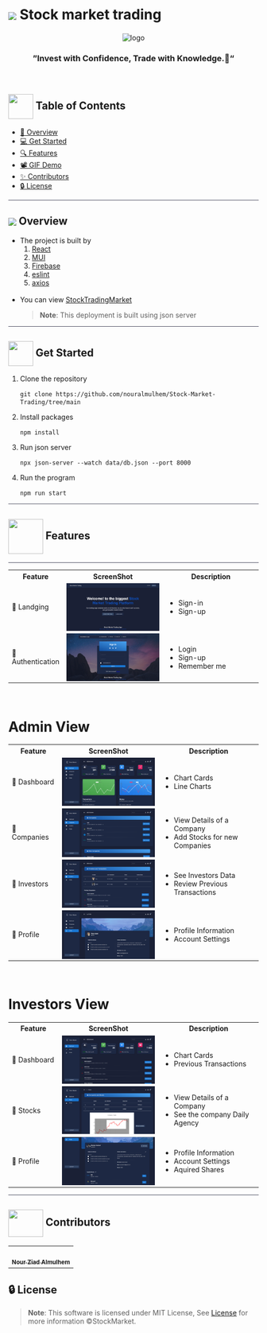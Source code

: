 <div align= >

# <img align=center width=90px  src="https://media3.giphy.com/media/6otkFoQwGmSRStQSPz/giphy.gif?cid=ecf05e472ffw71at6yd2x8adbn82h4xckjf35f2qzftx4nh7&ep=v1_stickers_search&rid=giphy.gif&ct=s"> Stock market trading

</div>
<div align="center">
   <img align="center"  width="500px" src="https://cdn.dribbble.com/users/4341736/screenshots/15515365/media/bd0c4049732081e05d1b0ad2a5be8bc2.gif" alt="logo">

### ”Invest with Confidence, Trade with Knowledge.💸“

</div>
 
<p align="center"> 
    <br> 
</p>

## <img align= center width=50px height=50px src="https://thumbs.gfycat.com/HeftyDescriptiveChimneyswift-size_restricted.gif"> Table of Contents

- <a href ="#about"> 📙 Overview</a>
- <a href ="#started"> 💻 Get Started</a>
- <a href ="#features"> 🔍 Features</a>
- <a href ="#video"> 📽 GIF Demo</a>
- <a href ="#contributors"> ✨ Contributors</a>
- <a href ="#license"> 🔒 License</a>
<hr style="background-color: #4b4c60"></hr>

## <img align="center"  height =80px src="https://media0.giphy.com/media/QpyF0jsO26GWKTWctv/giphy.gif?cid=ecf05e4798htjpzjtz6oqwrnlqle5wc1hlauten94gurm6i6&ep=v1_stickers_search&rid=giphy.gif&ct=s"> Overview <a id = "about"></a>

<ul>
<li>The project is built by
<ol>

<li>
<a href="https://reactjs.org/docs/getting-started.html">React</a> 
</li>
<li>
<a href="https://mui.com/material-ui/getting-started/overview/">MUI</a>
</li>
<li>
<a href="https://firebase.google.com/">Firebase</a> 
</li>
<li>
<a href="https://eslint.org/">eslint</a>
</li>
<li>
<a href="https://www.axios.com/">axios</a>
</li>
</ol>
</li>
<!-- <li>
<a href="https://github.com/NonLegit/Front-End/blob/development/%5BSoftware%20Engineering%5D%20Project%20F2022.pdf">Project Description</a>
</li> -->
<br>
<li>
You can view
<a href="https://nouralmulhem.github.io/Stock-Market-Trading/">StockTradingMarket</a>

> **Note**: This deployment is built using json server

</li>
</ul>
<hr style="background-color: #4b4c60"></hr>

## <img  align= center width=50px height=50px src="https://c.tenor.com/HgX89Yku5V4AAAAi/to-the-moon.gif"> Get Started <a id = "started"></a>

<ol>
<li>Clone the repository

<br>

```
git clone https://github.com/nouralmulhem/Stock-Market-Trading/tree/main
```

</li>
<li>Install packages

<br>

```
npm install
```

</li>
<li>Run json server

<br>

```
npx json-server --watch data/db.json --port 8000
```

</li>
<li>Run the program

<br>

```
npm run start
```

</li>
</ol>
<hr style="background-color: #4b4c60"></hr>

## <img  align= center width= 70px height =70px src="https://media1.giphy.com/media/NnSFnC428LRHaxUNzj/giphy.gif?cid=ecf05e47r1hlw9wrf1swakc9gxgn508lyzvbyzgp9i1iyvwl&rid=giphy.gif&ct=s"> Features <a id ="features"></a>

<hr style="background-color: #4b4c60"></hr>

<table align="left;">
<tr>
<th width=20%>Feature</th>
<th width=40%>ScreenShot</th>
<th>Description</th>
</tr>

<tr>
<td>
🔶 Landging
</td>
<td>

   <img align="center"  src="./public/landing.png" alt="logo">
</td>
<td>
<ul>
<li>Sign-in</li>
<li>Sign-up</li>
</ul>
</td>
</tr>

<tr>
<td>
🔷 Authentication
</td>
<td>

   <img align="center"  src="./public/auth.png" alt="logo">
</td>
<td>
<ul>
<li>Login</li>
<li>Sign-up</li>
<li>Remember me</li>
</ul>
</td>
</tr>
</table>
</br>
<h1>Admin View</h1>

<table align="left;">
<tr>
<th width=20%>Feature</th>
<th width=40%>ScreenShot</th>
<th>Description</th>
</tr>

<tr>
<td>🔶 Dashboard</td>

<td>
<img align="center" src="./public/dashboard.png" alt="logo">
</td>

<td>
<ul>
<li>Chart Cards</li>
<li>Line Charts</li>
</ul>
</td>

</tr>

<tr>
<td>🔷 Companies</td>

<td>
<img align="center" src="./public/company.png" alt="logo">
</td>

<td>
<ul>
<li>View Details of a Company</li>
<li>Add Stocks for new Companies</li>
</ul>
</td>

</tr>

<tr>
<td>🔶 Investors</td>

<td>
<img align="center" src="./public/invest.png" alt="logo">
</td>

<td>
<ul>
<li>See Investors Data</li>
<li>Review Previous Transactions</li>
</ul>
</td>

</tr>

<tr>
<td>🔷 Profile</td>

<td>
<img align="center" src="./public/prof.png" alt="logo">
</td>

<td>
<ul>
<li>Profile Information</li>
<li>Account Settings</li>
</ul>
</td>

</tr>
</table>
</br>
<h1>Investors View</h1>

<table align="left;">
<tr>
<th width=20%>Feature</th>
<th width=40%>ScreenShot</th>
<th>Description</th>
</tr>

<tr>
<td>🔶 Dashboard</td>

<td>
<img align="center" src="./public/dashboard2.png" alt="logo">
</td>

<td>
<ul>
<li>Chart Cards</li>
<li>Previous Transactions</li>
</ul>
</td>

</tr>

<tr>
<td>🔷 Stocks</td>

<td>
<img align="center" src="./public/stocks.png" alt="logo">
</td>

<td>
<ul>
<li>View Details of a Company</li>
<li>See the company Daily Agency</li>
</ul>
</td>

</tr>

<tr>
<td>🔶 Profile</td>

<td>
<img align="center" src="./public/prof2.png" alt="logo">
</td>

<td>
<ul>
<li>Profile Information</li>
<li>Account Settings</li>
<li>Aquired Shares</li>
</ul>
</td>

</tr>
</table>

<!-- <hr style="background-color: #4b4c60"></hr>

## <img  align= center width= 70px height =70px src="https://img.genial.ly/5f91608064ad990c6ee12237/bd7195a3-a8bb-494b-8a6d-af48dd4deb4b.gif?genial&1643587200063"> GIF Demo <a id ="video"></a>

<table align="left;">
<tr>
<th>Video</th>
<th>Content</th>
</tr>
<tr>
<td  width="83.5%">
<video src="https://user-images.githubusercontent.com/71986226/214705509-cb1f10bb-aab2-4252-843b-57249bc10ed3.mp4"   >
</video>
</td>
<td >
<ul>
<li>Authentication</li>
<li>Comments</li>
<li>Notification</li>
<li>Messages</li>
<li>Settings</li>
</ul>
</td>
</tr>
</table>
<hr style="background-color: #4b4c60"></hr>
<table align="left;">
<tr>
<td width="80.5%">
<video src="https://user-images.githubusercontent.com/71986226/214708909-fccfd917-f8bb-4166-a76d-de1248faa2bd.mp4"   >
</video>
</td>
<td >
<ul>
<li>Home page</li>
<li>Posts</li>
<li>Create Post</li>
</ul>
</td>
</td>
</tr>
</table> -->

<hr style="background-color: #4b4c60"></hr>

## <img  align="center" width= 70px height =55px src="https://media0.giphy.com/media/Xy702eMOiGGPzk4Zkd/giphy.gif?cid=ecf05e475vmf48k83bvzye3w2m2xl03iyem3tkuw2krpkb7k&rid=giphy.gif&ct=s"> Contributors <a id ="contributors"></a>

<table  >
  <tr>
     <td align="center"><a href="https://github.com/nouralmulhem"><img src="https://avatars.githubusercontent.com/u/76218033?v=4" width="150px;" alt=""/><br /><sub><b>Nour Ziad Almulhem</b></sub></a><br /></td>
  </tr>
</table>

## 🔒 License <a id ="license"></a>

> **Note**: This software is licensed under MIT License, See [License](https://github.com/nouralmulhem/Stock-Market-Trading/blob/main/LICENSE) for more information ©StockMarket.
